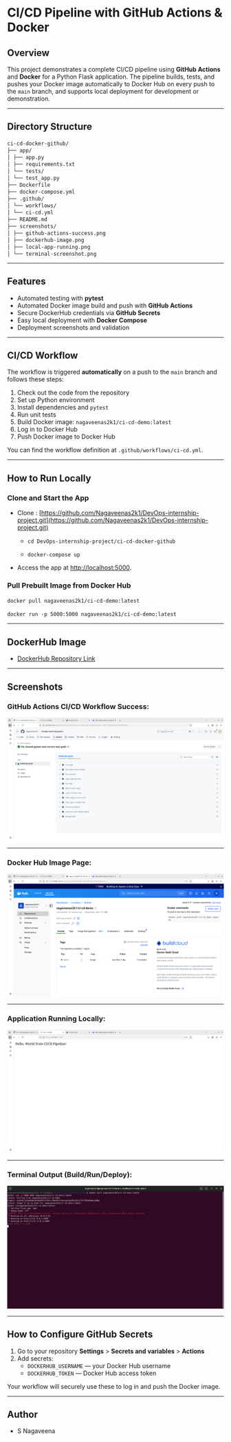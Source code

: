 # CI/CD Pipeline with GitHub Actions & Docker

## Overview

This project demonstrates a complete CI/CD pipeline using **GitHub Actions** and **Docker** for a Python Flask application. The pipeline builds, tests, and pushes your Docker image automatically to Docker Hub on every push to the `main` branch, and supports local deployment for development or demonstration.

---

## Directory Structure

```plaintext
ci-cd-docker-github/
├── app/
│ ├── app.py
│ ├── requirements.txt
│ └── tests/
│ └── test_app.py
├── Dockerfile
├── docker-compose.yml
├── .github/
│ └── workflows/
│ └── ci-cd.yml
├── README.md
├── screenshots/
│ ├── github-actions-success.png
│ ├── dockerhub-image.png
│ ├── local-app-running.png
│ └── terminal-screenshot.png
```

---

## Features

- Automated testing with **pytest**
- Automated Docker image build and push with **GitHub Actions**
- Secure DockerHub credentials via **GitHub Secrets**
- Easy local deployment with **Docker Compose**
- Deployment screenshots and validation

---

## CI/CD Workflow

The workflow is triggered **automatically** on a push to the `main` branch and follows these steps:

1. Check out the code from the repository
2. Set up Python environment
3. Install dependencies and `pytest`
4. Run unit tests
5. Build Docker image: `nagaveenas2k1/ci-cd-demo:latest`
6. Log in to Docker Hub
7. Push Docker image to Docker Hub

You can find the workflow definition at `.github/workflows/ci-cd.yml`.

---

## How to Run Locally

### Clone and Start the App

- Clone : [https://github.com/Nagaveenas2k1/DevOps-internship-project.git](https://github.com/Nagaveenas2k1/DevOps-internship-project.git)

  - ``cd DevOps-internship-project/ci-cd-docker-github``
  
  - ``docker-compose up``

- Access the app at [http://localhost:5000](http://localhost:5000).

### Pull Prebuilt Image from Docker Hub

`docker pull nagaveenas2k1/ci-cd-demo:latest`

`docker run -p 5000:5000 nagaveenas2k1/ci-cd-demo:latest`

---

## DockerHub Image

- [DockerHub Repository Link](https://hub.docker.com/repository/docker/nagaveenas2k1/ci-cd-demo)

---

## Screenshots

### GitHub Actions CI/CD Workflow Success:
    
  ![GitHub Actions Success](screenshots/github-actions-success.png)

---

### Docker Hub Image Page:
   
  ![DockerHub Image](screenshots/dockerhub-image.png)

---

### Application Running Locally:
  
  ![App Running on Localhost](screenshots/local-app-running.png)

---

### Terminal Output (Build/Run/Deploy):
  
  ![Terminal Screenshot](screenshots/terminal-screenshot.png)

---

## How to Configure GitHub Secrets

1. Go to your repository **Settings** > **Secrets and variables** > **Actions**
2. Add secrets:
   - `DOCKERHUB_USERNAME` — your Docker Hub username
   - `DOCKERHUB_TOKEN` — Docker Hub access token

Your workflow will securely use these to log in and push the Docker image.

---

## Author
- S Nagaveena






















